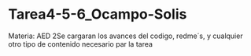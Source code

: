 # Tarea4-5-6_Ocampo-Solis
Materia: AED 2Se cargaran los avances del codigo, redme´s, y cualquier otro tipo de contenido necesario par la tarea
